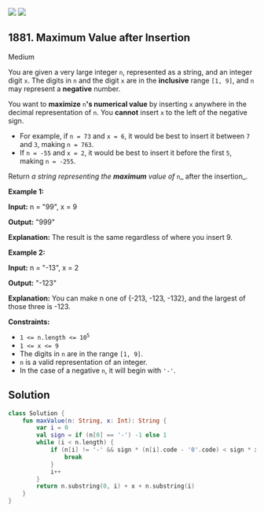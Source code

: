 [![](https://img.shields.io/github/stars/javadev/LeetCode-in-Kotlin?label=Stars&style=flat-square)](https://github.com/javadev/LeetCode-in-Kotlin)
[![](https://img.shields.io/github/forks/javadev/LeetCode-in-Kotlin?label=Fork%20me%20on%20GitHub%20&style=flat-square)](https://github.com/javadev/LeetCode-in-Kotlin/fork)

## 1881\. Maximum Value after Insertion

Medium

You are given a very large integer `n`, represented as a string, and an integer digit `x`. The digits in `n` and the digit `x` are in the **inclusive** range `[1, 9]`, and `n` may represent a **negative** number.

You want to **maximize** `n`**'s numerical value** by inserting `x` anywhere in the decimal representation of `n`. You **cannot** insert `x` to the left of the negative sign.

*   For example, if `n = 73` and `x = 6`, it would be best to insert it between `7` and `3`, making `n = 763`.
*   If `n = -55` and `x = 2`, it would be best to insert it before the first `5`, making `n = -255`.

Return _a string representing the **maximum** value of_ `n`_ after the insertion_.

**Example 1:**

**Input:** n = "99", x = 9

**Output:** "999"

**Explanation:** The result is the same regardless of where you insert 9.

**Example 2:**

**Input:** n = "-13", x = 2

**Output:** "-123"

**Explanation:** You can make n one of {-213, -123, -132}, and the largest of those three is -123.

**Constraints:**

*   <code>1 <= n.length <= 10<sup>5</sup></code>
*   `1 <= x <= 9`
*   The digits in `n` are in the range `[1, 9]`.
*   `n` is a valid representation of an integer.
*   In the case of a negative `n`, it will begin with `'-'`.

## Solution

```kotlin
class Solution {
    fun maxValue(n: String, x: Int): String {
        var i = 0
        val sign = if (n[0] == '-') -1 else 1
        while (i < n.length) {
            if (n[i] != '-' && sign * (n[i].code - '0'.code) < sign * x) {
                break
            }
            i++
        }
        return n.substring(0, i) + x + n.substring(i)
    }
}
```